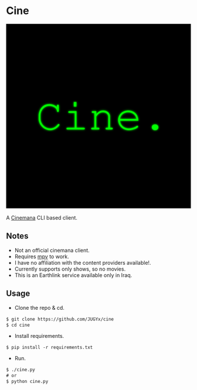# Cine

![icon](https://github.com/JUGYx/cine/blob/master/cine.png)

A [Cinemana](https://cinemana.shabakaty.com) CLI based client.

## Notes
- Not an official cinemana client.
- Requires [mpv](https://mpv.io) to work.
- I have no affiliation with the content providers available!.
- Currently supports only shows, so no movies.
- This is an Earthlink service available only in Iraq.

## Usage
- Clone the repo & cd.
```console
$ git clone https://github.com/JUGYx/cine
$ cd cine
```
- Install requirements.
```console
$ pip install -r requirements.txt
```
- Run.
```console
$ ./cine.py
# or
$ python cine.py
```
